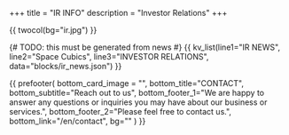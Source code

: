 +++
title = "IR INFO"
description = "Investor Relations"
+++

{{ twocol(bg="ir.jpg") }}

{# TODO: this must be generated from news #}
{{ kv_list(line1="IR NEWS", line2="Space Cubics", line3="INVESTOR RELATIONS", data="blocks/ir_news.json") }}

{{ prefooter(
	bottom_card_image = "",
	bottom_title="CONTACT",
	bottom_subtitle="Reach out to us",
	bottom_footer_1="We are happy to answer any questions or inquiries you may have about our business or services.",
	bottom_footer_2="Please feel free to contact us.",
	bottom_link="/en/contact",
	bg=""
) }}
